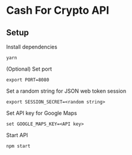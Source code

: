 # Cash For Crypto API

## Setup
Install dependencies
```
yarn
```

(Optional) Set port
```
export PORT=8080
```

Set a random string for JSON web token session
```
export SESSION_SECRET=<random string>
```

Set API key for Google Maps
```
set GOOGLE_MAPS_KEY=<API key>
```

Start API
```
npm start
```
